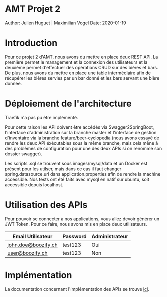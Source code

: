 # AMT Projet 2

Author: Julien Huguet | Maximilian Vogel
Date: 2020-01-19

# Introduction

Pour ce projet 2 d'AMT, nous avons du mettre en place deux REST API. La première permet le management et la connexion des utilisateurs et la deuxième permet d'effectuer des opérations CRUD sur des bières et bars. De plus, nous avons du mettre en place une table intermédiaire afin de récupérer les bières servies par un bar donné et les bars servant une bière donnée.

# Déploiement de l'architecture

Traefik n'a pas pu être implémenté.

Pour cette raison les API doivent être accédés via Swagger2SpringBoot, l'interface d'administration sur la branche master et l'interface de gestion d'inventaire via la branche feature/beer-cyclopedia (nous avons essayé de rendre les deux API éxécutables sous la même branche, mais cela mène à des problèmes de configuration pour une des deux APIs si on renomme son dossier swagger).

Les scripts .sql se trouvent sous images/mysql/data et un Docker est présent pour les utilser, mais dans ce cas il faut changer spring.datasource.url dans application.properties afin de rendre la machine accessible. Nos tests ont été faits avec mysql en natif sur ubuntu, soit accessible depuis localhost.

# Utilisation des APIs

Pour pouvoir se connecter à nos applications, vous allez devoir générer un JWT Token. Pour ce faire, nous avons mis en place deux utilisateurs.

| Email Utilisateur   | Password | Administrateur |
| ------------------- | -------- | -------------- |
| john.doe@boozify.ch | test123  | Oui            |
| user@boozify.ch     | test123  | Non            |

# Implémentation

La documentation concernant l'implémentation des APIs se trouve 
[ici](Documentation/implementation.md).
